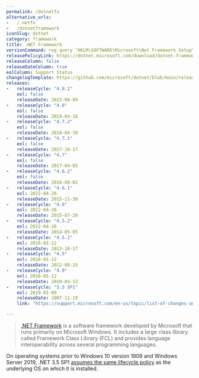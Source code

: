 ```yaml
---
permalink: /dotnetfx
alternative_urls:
-   /.netfx
-   /dotnetframework
iconSlug: dotnet
category: framework
title: .NET Framework
versionCommand: reg query "HKLM\SOFTWARE\Microsoft\Net Framework Setup\NDP" /s
releasePolicyLink: https://dotnet.microsoft.com/download/dotnet-framework
releaseColumn: false
releaseDateColumn: true
eolColumn: Support Status
changelogTemplate: https://github.com/microsoft/dotnet/blob/main/releases/net{{"__RELEASE_CYCLE__"| replace:'.',''}}/README.md
releases:
-   releaseCycle: "4.8.1"
    eol: false
    releaseDate: 2022-08-09
-   releaseCycle: "4.8"
    eol: false
    releaseDate: 2019-04-18
-   releaseCycle: "4.7.2"
    eol: false
    releaseDate: 2018-04-30
-   releaseCycle: "4.7.1"
    eol: false
    releaseDate: 2017-10-17
-   releaseCycle: "4.7"
    eol: false
    releaseDate: 2017-04-05
-   releaseCycle: "4.6.2"
    eol: false
    releaseDate: 2016-08-02
-   releaseCycle: "4.6.1"
    eol: 2022-04-26
    releaseDate: 2015-11-30
-   releaseCycle: "4.6"
    eol: 2022-04-26
    releaseDate: 2015-07-20
-   releaseCycle: "4.5.2"
    eol: 2022-04-26
    releaseDate: 2014-05-05
-   releaseCycle: "4.5.1"
    eol: 2016-01-12
    releaseDate: 2013-10-17
-   releaseCycle: "4.5"
    eol: 2016-01-12
    releaseDate: 2012-08-15
-   releaseCycle: "4.0"
    eol: 2016-01-12
    releaseDate: 2010-04-12
-   releaseCycle: "3.5 SP1"
    eol: 2029-01-09
    releaseDate: 2007-11-19
    link: "https://support.microsoft.com/en-us/topic/list-of-changes-and-fixed-issues-in-the-net-framework-3-5-service-pack-1-7e580459-9f9a-3f0d-ecb3-ee3ea374044f"

---
```


> [.NET Framework](https://dotnet.microsoft.com/) is a software framework developed by Microsoft that runs primarily on Microsoft Windows. It includes a large class library called Framework Class Library (FCL) and provides language interoperability across several programming languages.

On operating systems prior to Windows 10 version 1809 and Windows Server 2019, .NET 3.5 SP1 [assumes the same lifecycle policy](https://learn.microsoft.com/lifecycle/faq/dotnet-framework) as the underlying OS on which it is installed.

